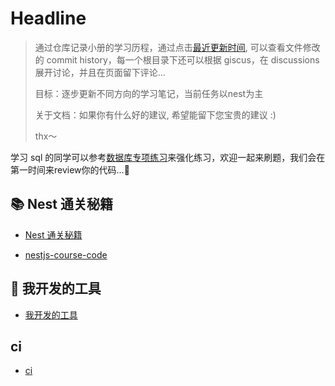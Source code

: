 # Headline

> 通过仓库记录小册的学习历程，通过点击[最近更新时间](https://github.com/thinkasany/docsify-lastModified), 可以查看文件修改的 commit history，每一个根目录下还可以根据 giscus，在 discussions 展开讨论，并且在页面留下评论...
>
> 目标：逐步更新不同方向的学习笔记，当前任务以nest为主
>
> 关于文档：如果你有什么好的建议, 希望能留下您宝贵的建议 :)
>
> thx～

学习 sql 的同学可以参考[数据库专项练习](https://doocs.github.io/leetcode/#/database-solution/)来强化练习，欢迎一起来刷题，我们会在第一时间来review你的代码...👏

## 📚 Nest 通关秘籍

- [Nest 通关秘籍](/docs/nest/README.md)

- [nestjs-course-code](https://github.com/thinkasany/nestjs-course-code)

## 🔧 我开发的工具

- [我开发的工具](/docs/mytools/README.md)

## ci

- [ci](/docs/ci/github-action.md)
